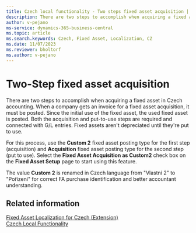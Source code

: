 ```yaml
---
title: Czech local functionality - Two steps fixed asset acquisition | Microsoft Docs
description: There are two steps to accomplish when acquiring a fixed asset in Czech accounting. This function describes them.
author: v-pejano
ms-service: dynamics-365-business-central
ms.topic: article
ms.search.keywords: Czech, Fixed Asset, Localization, CZ
ms.date: 11/07/2023
ms.reviewer: bholtorf
ms.author: v-pejano
---
```


# Two-Step fixed asset acquisition

There are two steps to accomplish when acquiring a fixed asset in Czech accounting. When a company gets an invoice for a fixed asset acquisition, it must be posted. Since the initial use of the fixed asset, the used fixed asset is posted. Both the acquisition and put-to-use steps are required and connected with G/L entries. Fixed assets aren't depreciated until they're put to use.

For this process, use the **Custom 2** fixed asset posting type for the first step (acquisition) and **Acquisition** fixed asset posting type for the second step (put to use). Select the **Fixed Asset Acquisition as Custom2** check box on the **Fixed Asset Setup** page to start using this feature.

The value **Custom 2** is renamed in Czech language from "Vlastní 2" to "Pořízení" for correct FA purchase identification and better accountant understanding.

## Related information

[Fixed Asset Localization for Czech (Extension)](ui-extensions-fixed-asset-localization-cz.md)  
[Czech Local Functionality](czech-local-functionality.md)  

